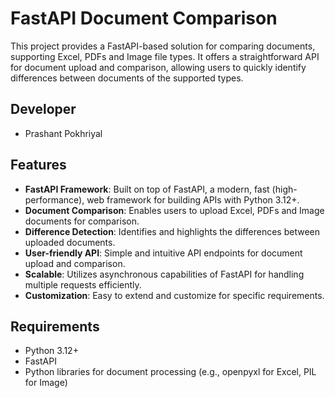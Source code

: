 # FastAPI Document Comparison

This project provides a FastAPI-based solution for comparing documents, supporting Excel, PDFs and Image file types. It offers a straightforward API for document upload and comparison, allowing users to quickly identify differences between documents of the supported types.

## Developer

- Prashant Pokhriyal

## Features

- **FastAPI Framework**: Built on top of FastAPI, a modern, fast (high-performance), web framework for building APIs with Python 3.12+.
- **Document Comparison**: Enables users to upload Excel, PDFs and Image documents for comparison.
- **Difference Detection**: Identifies and highlights the differences between uploaded documents.
- **User-friendly API**: Simple and intuitive API endpoints for document upload and comparison.
- **Scalable**: Utilizes asynchronous capabilities of FastAPI for handling multiple requests efficiently.
- **Customization**: Easy to extend and customize for specific requirements.

## Requirements

- Python 3.12+
- FastAPI
- Python libraries for document processing (e.g., openpyxl for Excel, PIL for Image)

